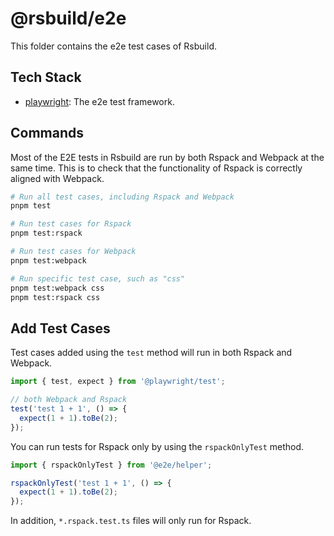 # @rsbuild/e2e

This folder contains the e2e test cases of Rsbuild.

## Tech Stack

- [playwright](https://github.com/microsoft/playwright): The e2e test framework.

## Commands

Most of the E2E tests in Rsbuild are run by both Rspack and Webpack at the same time. This is to check that the functionality of Rspack is correctly aligned with Webpack.

```bash
# Run all test cases, including Rspack and Webpack
pnpm test

# Run test cases for Rspack
pnpm test:rspack

# Run test cases for Webpack
pnpm test:webpack

# Run specific test case, such as "css"
pnpm test:webpack css
pnpm test:rspack css
```

## Add Test Cases

Test cases added using the `test` method will run in both Rspack and Webpack.

```ts
import { test, expect } from '@playwright/test';

// both Webpack and Rspack
test('test 1 + 1', () => {
  expect(1 + 1).toBe(2);
});
```

You can run tests for Rspack only by using the `rspackOnlyTest` method.

```ts
import { rspackOnlyTest } from '@e2e/helper';

rspackOnlyTest('test 1 + 1', () => {
  expect(1 + 1).toBe(2);
});
```

In addition, `*.rspack.test.ts` files will only run for Rspack.
